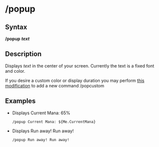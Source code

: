 # /popup

## Syntax

**/popup** _**text**_

## Description

Displays _text_ in the center of your screen. Currently the text is a fixed font and color.

If you desire a custom color or display duration you may perform [this modification](https://macroquest.org/phpBB3/viewtopic.php?p=138304#138304) to add a new command /popcustom

## Examples

* Displays Current Mana: 65%

  ```text
  /popup Current Mana: ${Me.CurrentMana}
  ```

* Displays Run away! Run away!

  ```text
  /popup Run away! Run away!
  ```
